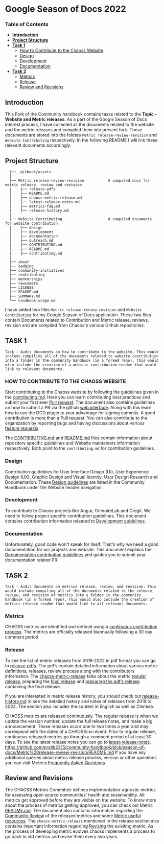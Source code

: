 # Google Season of Docs 2022 

### Table of Contents
* [**Introduction**](#Introduction)
* [**Project Structure**](#Project-structure)
* [**Task 1**](#Task-1)
  - [How to Contribute to the Chaoss Website](#Task-1)
  - [Design](#Design)
  - [Development](#Development)
  - [Documentation](#Documentation)
* [**Task 2**](#Task-2)
  - [Metrics](#Metrics) 
  - [Release](#Release)
  - [Review and Revisions](#Review-and-revisions)
 
## Introduction

This Fork of the Community handbook contains tasks related to the __Topic - Website and Metric releases__.
As a part of the Google Season of Docs interest process, I have collected all the documents related to the website and the metric releases and compiled them into present fork. These documents are stored into the folders `Metric release-review-revision` and `Website Contributing` respectively. In the following README I will link these relevant documents accordingly.

## Project Structure

```text
  ├── .gitbook/assets   
  |
  ├── Metric release-review-revision           # compiled docs for metric release, review and revision          
  |    ├── release-pdfs                               
  │    ├── README.md                          
  │    ├── chaoss-metric-release.md                        
  |    ├── latest-release-notes.md 
  |    ├── metrics-faq.md
  |    ├── release-history.md                      
  |
  ├── Website Contributing                     # compiled documents for website contribution
  |    ├── design                               
  │    ├── development                          
  │    ├── documentation                        
  |    ├── outreach.md 
  |    ├── CONTRIBUTING.md
  |    ├── README.md
  |    ├── contributing.md                      
  |
  ├── about                                     
  ├── badging                                   
  ├── community-initiatives                     
  ├── contributing                                                       
  ├── mentorships                               
  ├── newcomers                                 
  ├── LICENSE                                   
  ├── README.md                                 
  ├── SUMMARY.md                                
  └── handbook-usage.md                         
```
I have added two files `Metric release-review-revision` and `Website Contributing` for my Google Season of Docs application. These two files contain Documents related to Contribution and Metric release, reviews, revision and are compiled from Chaoos's various Github repositories.

## TASK 1
`Task - Audit documents on how to contribute to the website. This would include compiling all of the documents related to website contribution into a folder in the community handbook (in a forked repo). This would also include the creation of a website contribution readme that would link to relevant documents.`

### HOW TO CONTRIBUTE TO THE CHAOSS WEBSITE
Start contributing to the Chaoss website by following the guidelines given in the [contributing.md](https://github.com/pratik2315/community-handbook/blob/season-of-docs/Website%20Contributing/contributing.md). Here you can learn contributing best practices and submit your first ever [Pull request](https://github.com/pratik2315/community-handbook/blob/season-of-docs/Website%20Contributing/contributing.md#code-or-document-change-contributions-pull-request). The document also contains guidelines on how to submit a PR via the github [web interface](https://github.com/pratik2315/community-handbook/blob/season-of-docs/Website%20Contributing/contributing.md#code-or-document-change-contributions-github-user-interface). Along with this learn how to use the DCO plugin to your advantage for signing commits. A good contribution is more than a Pull request. You can also contribute to the organization by reporting bugs and having discussions about various [feature requests](https://github.com/pratik2315/community-handbook/blob/season-of-docs/Website%20Contributing/contributing.md#bug-report-and-feature-request-contributions-issue).

The [CONTRIBUTING.md](https://github.com/pratik2315/community-handbook/blob/season-of-docs/Website%20Contributing/CONTRIBUTING.md) and [README.md](https://github.com/pratik2315/community-handbook/blob/season-of-docs/Website%20Contributing/README.md) files contain information about repository specific guidelines and Website maintainers information respectively. Both point to the `contributing.md` for contribution guidelines.

### Design
Contribution guidelines for User Interface Design (UI), User Experience Design (UX), Graphic Design and Visual Identity, User Design Research and Documentation. These [Design guidelines](https://github.com/pratik2315/community-handbook/tree/season-of-docs/Website%20Contributing/design) are listed in the Community Handbook under the Website header navigation. 

### Development
To contribute to Chaoss projects like Augur, GrimoireLab and Cregit. We need to follow project specific contribution guidelines. This document contains contribution information releated to [Development guidelines](https://github.com/pratik2315/community-handbook/tree/season-of-docs/Website%20Contributing/development).

### Documentation
Unfortunately, good code won't speak for itself. That's why we need a good documentation for our projects and website. This document explains the [Documentation contribution guidelines](https://github.com/pratik2315/community-handbook/tree/season-of-docs/Website%20Contributing/documentation) and guides you to submit your documentation related PR.

## TASK 2
`Task - Audit documents on metrics release, review, and revision. This would include compiling all of the documents related to the release, review, and revision of metrics into a folder in the community handbook (in a forked repo). This would also include the creation of metrics release readme that would link to all relevant documents.`

### Metrics
CHAOSS metrics are identified and defined using a [continuous contribution process](https://handbook.chaoss.community/community-handbook/community-initiatives/metrics/chaoss-metric-release). The metrics are officially released biannually following a 30 day comment period. 

### Release
To see the list of metric releases from 2019-2022 in pdf format you can go to [release-pdfs](https://github.com/pratik2315/community-handbook/tree/season-of-docs/Metric%20release-review-revision/release-pdfs). The pdf’s contain detailed information about various metric definitions, releases, review process along with the contributors information. 
The [chaoss-metric-release](https://github.com/pratik2315/community-handbook/blob/season-of-docs/Metric%20release-review-revision/chaoss-metric-release.md) talks about the metric [regular release](https://github.com/pratik2315/community-handbook/blob/season-of-docs/Metric%20release-review-revision/chaoss-metric-release.md#regular-release), preparing the [final release](https://github.com/pratik2315/community-handbook/blob/season-of-docs/Metric%20release-review-revision/chaoss-metric-release.md#prepare-the-final-release) and [preparing the pdf’s release](https://github.com/pratik2315/community-handbook/blob/season-of-docs/Metric%20release-review-revision/chaoss-metric-release.md#prepare-the-pdf-release) containing the final release.

If you are interested in metric release history, you should check out [release-history.md](https://github.com/pratik2315/community-handbook/blob/season-of-docs/Metric%20release-review-revision/release-history.md) to see the detailed history and notes of releases from 2019 to 2022. The section also includes the content in English as well as Chinese.

CHAOSS metrics are released continuously. The regular release is when we update the version number, update the full release notes, and make a big announcement. These releases occur one to two times a year and may correspond with the dates of a CHAOSScon event. Prior to regular release, continuous released metrics go through a comment period of at least 30 days. To see the latest release notes you can go to [latest-release-notes](https://github.com/pratik2315/community-handbook/blob/season-of-docs/Metric%20release-review-revision/latest-release-notes.md). https://github.com/pratik2315/community-handbook/blob/season-of-docs/Metric%20release-review-revision/README.md
If you have any additional queries about metric release process, version or other questions you can visit Metrics [Frequently Asked Questions](https://github.com/pratik2315/community-handbook/blob/season-of-docs/Metric%20release-review-revision/metrics-faq.md)

## Review and Revisions
The CHAOSS Metrics Committee defines implementation-agnostic metrics for assessing open source communities' health and sustainability. All metrics get approved before they are visible on the website. To know more about the process of metrics getting approved, you can check out Metric [README.md](https://github.com/pratik2315/community-handbook/blob/season-of-docs/Metric%20release-review-revision/README.md). The document also contains information regarding the [Community Review](https://github.com/pratik2315/community-handbook/blob/season-of-docs/Metric%20release-review-revision/README.md#when-should-a-previously-released-metric-be-returned-to-community-review) of the released metrics and some [Metric useful resources](https://github.com/pratik2315/community-handbook/blob/season-of-docs/Metric%20release-review-revision/README.md#-some-metric-useful-resources).
The `chaoss-metric-release` mentioned in the release section also contains important information regarding [Revising](https://github.com/pratik2315/community-handbook/blob/season-of-docs/Metric%20release-review-revision/chaoss-metric-release.md#revising-existing-metrics) the exisiting metric. As the process of developing metric evolves chaoss implements a process to go back to old metrics and revise them every two years.
